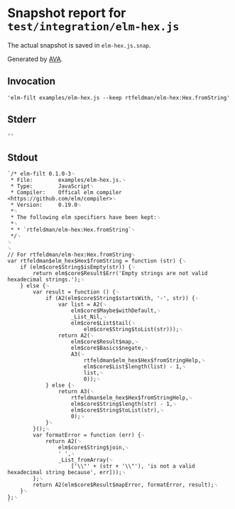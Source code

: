 # Snapshot report for `test/integration/elm-hex.js`

The actual snapshot is saved in `elm-hex.js.snap`.

Generated by [AVA](https://ava.li).

## Invocation

    'elm-filt examples/elm-hex.js --keep rtfeldman/elm-hex:Hex.fromString'

## Stderr

    ''

## Stdout

    `/* elm-filt 0.1.0-3␊
     * File:        examples/elm-hex.js.␊
     * Type:        JavaScript␊
     * Compiler:    Offical elm compiler <https://github.com/elm/compiler>␊
     * Version:     0.19.0␊
     *␊
     * The following elm specifiers have been kept:␊
     *␊
     * * `rtfeldman/elm-hex:Hex.fromString`␊
     */␊
    ␊
    ␊
    // For rtfeldman/elm-hex:Hex.fromString␊
    var rtfeldman$elm_hex$Hex$fromString = function (str) {␊
    	if (elm$core$String$isEmpty(str)) {␊
    		return elm$core$Result$Err('Empty strings are not valid hexadecimal strings.');␊
    	} else {␊
    		var result = function () {␊
    			if (A2(elm$core$String$startsWith, '-', str)) {␊
    				var list = A2(␊
    					elm$core$Maybe$withDefault,␊
    					_List_Nil,␊
    					elm$core$List$tail(␊
    						elm$core$String$toList(str)));␊
    				return A2(␊
    					elm$core$Result$map,␊
    					elm$core$Basics$negate,␊
    					A3(␊
    						rtfeldman$elm_hex$Hex$fromStringHelp,␊
    						elm$core$List$length(list) - 1,␊
    						list,␊
    						0));␊
    			} else {␊
    				return A3(␊
    					rtfeldman$elm_hex$Hex$fromStringHelp,␊
    					elm$core$String$length(str) - 1,␊
    					elm$core$String$toList(str),␊
    					0);␊
    			}␊
    		}();␊
    		var formatError = function (err) {␊
    			return A2(␊
    				elm$core$String$join,␊
    				' ',␊
    				_List_fromArray(␊
    					['\\"' + (str + '\\"'), 'is not a valid hexadecimal string because', err]));␊
    		};␊
    		return A2(elm$core$Result$mapError, formatError, result);␊
    	}␊
    };␊
    `
